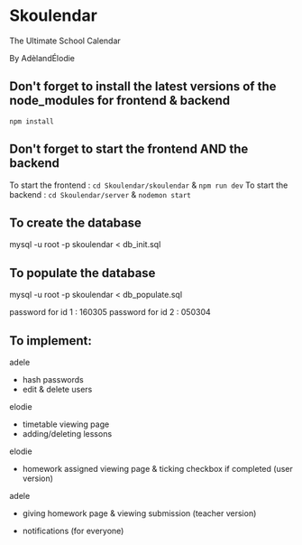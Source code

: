 # Skoulendar
The Ultimate School Calendar

By AdèlandÉlodie

## Don't forget to install the latest versions of the node_modules for frontend & backend
```npm install```

## Don't forget to start the frontend AND the backend
To start the frontend : ```cd Skoulendar/skoulendar``` & ```npm run dev```
To start the backend : ```cd Skoulendar/server``` & ```nodemon start```

## To create the database
mysql -u root -p skoulendar < db_init.sql

## To populate the database
mysql -u root -p skoulendar < db_populate.sql

password for id 1 : 160305
password for id 2 : 050304

## To implement:
 

 adele
- hash passwords
- edit & delete users


elodie
- timetable viewing page
- adding/deleting lessons


elodie
- homework assigned viewing page & ticking checkbox if completed (user version)


adele
- giving homework page & viewing submission (teacher version)

- notifications (for everyone)